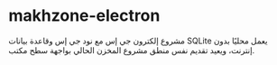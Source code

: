 # makhzone-electron

مشروع إلكترون جي إس مع نود جي إس وقاعدة بيانات SQLite يعمل محليًا بدون إنترنت، ويعيد تقديم نفس منطق مشروع المخزن الحالي بواجهة سطح مكتب.
